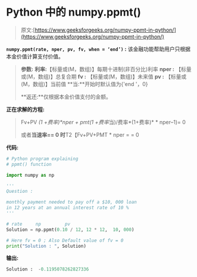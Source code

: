# Python 中的 numpy.ppmt()

> 原文:[https://www.geeksforgeeks.org/numpy-ppmt-in-python/](https://www.geeksforgeeks.org/numpy-ppmt-in-python/)

**`numpy.ppmt(rate, nper, pv, fv, when = ‘end’)` :** 该金融功能帮助用户只根据本金价值计算支付价值。

> **参数:**
> **利率:**【标量或(M，数组)】每期十进制(非百分比)利率
> **nper :** 【标量或(M，数组)】总复合期
> **fv :** 【标量或(M，数组)】未来值
> **pv :** 【标量或(M，数组)】当前值
> **当:**开始时默认值为{'end '，0}
> 
> **返还:**仅根据本金价值支付的金额。

**正在求解的方程:**

> Fv+PV *(1 +费率)**nper + pmt*(1 +费率*当)/费率*(1+费率)* * nper–1)= 0
> 
> 或者**当速率== 0 时**T2【Fv+PV+PMT * nper = = 0

**代码:**

```py
# Python program explaining 
# ppmt() function 

import numpy as np 

''' 
Question : 

monthly payment needed to pay off a $10, 000 loan
in 12 years at an annual interest rate of 10 %
'''

# rate     np         pv 
Solution = np.ppmt(0.10 / 12, 12 * 12,  10, 000) 

# Here fv = 0 ; Also Default value of fv = 0 
print("Solution : ", Solution) 
```

**输出:**

```py
Solution :  -0.1195078262827336

```